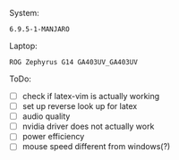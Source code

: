 System: 
```
6.9.5-1-MANJARO
```

Laptop:
```
ROG Zephyrus G14 GA403UV_GA403UV
```

ToDo:
- [ ] check if latex-vim is actually working
- [ ] set up reverse look up for latex
- [ ] audio quality
- [ ] nvidia driver does not actually work
- [ ] power efficiency
- [ ] mouse speed different from windows(?)
